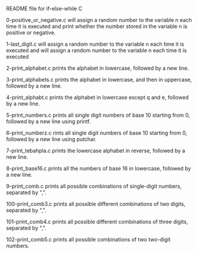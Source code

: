 README file for if-else-while C


0-positive_or_negative.c will assign a random number to the variable n each time it is executed and print whether the number stored in the variable n is positive or negative. 

1-last_digit.c will assign a random number to the variable n each time it is executed and will assign a random number to the variable n each time it is executed 

2-print_alphabet.c prints the alphabet in lowercase, followed by a new line. 

3-print_alphabets.c prints the alphabet in lowercase, and then in uppercase, followed by a new line. 

4-print_alphabt.c prints the alphabet in lowercase except q and e, followed by a new line. 

5-print_numbers.c prints all single digit numbers of base 10 starting from 0, followed by a new line using printf. 

6-print_numberz.c rints all single digit numbers of base 10 starting from 0, followed by a new line using putchar. 

7-print_tebahpla.c prints the lowercase alphabet in reverse, followed by a new line. 

8-print_base16.c prints all the numbers of base 16 in lowercase, followed by a new line. 

9-print_comb.c prints all possible combinations of single-digit numbers, separated by ",". 

100-print_comb3.c prints all possible different combinations of two digits, separated by ",". 

101-print_comb4.c prints all possible different combinations of three digits, separated by ",". 

102-print_comb5.c prints all possible combinations of two two-digit numbers.
